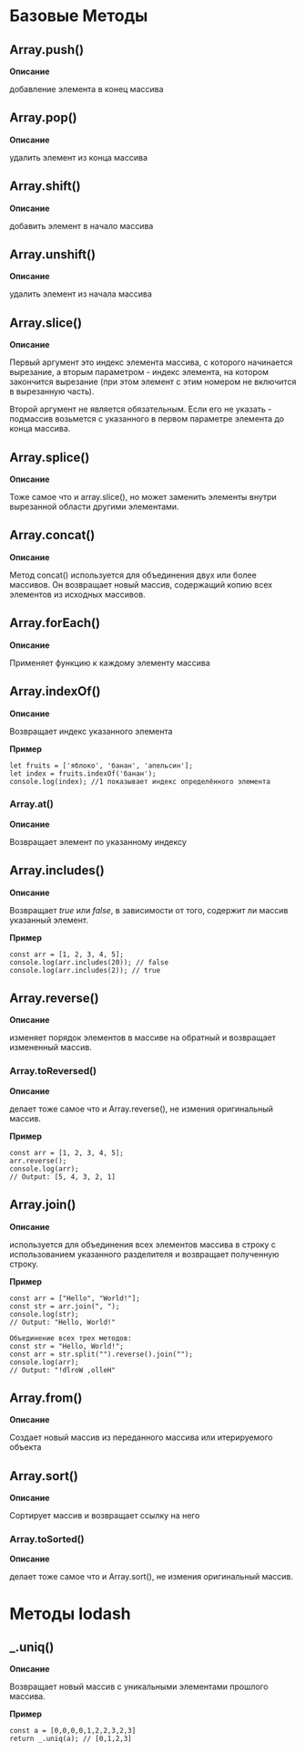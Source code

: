 # Базовые Методы

## Array.push()
**Описание**

добавление элемента в конец массива

## Array.pop() 
**Описание**

удалить элемент из конца массива

## Array.shift()
**Описание**

добавить элемент в начало массива

## Array.unshift()
**Описание**

удалить элемент из начала массива 

## Array.slice() 
**Описание**

Первый аргумент это индекс элемента массива, с которого начинается вырезание, а вторым параметром - индекс элемента, на котором закончится вырезание (при этом элемент с этим номером не включится в вырезанную часть).

Второй аргумент не является обязательным. Если его не указать - подмассив возьмется с указанного в первом параметре элемента до конца массива. 

## Array.splice()
**Описание**

Тоже самое что и array.slice(), но может заменить элементы внутри вырезанной области другими элементами.

## Array.concat()
**Описание**

Метод concat() используется для объединения двух или более массивов. Он возвращает новый массив, содержащий копию всех элементов из исходных массивов.

## Array.forEach()
**Описание**

Применяет функцию к каждому элементу массива

## Array.indexOf()  
**Описание**

Возвращает индекс указанного элемента

**Пример**
```
let fruits = ['яблоко', 'банан', 'апельсин'];
let index = fruits.indexOf('банан');
console.log(index); //1 показывает индекс определённого элемента
```

### Array.at()
**Описание**

Возвращает элемент по указанному индексу

## Array.includes()

**Описание**

Возвращает *true* или *false*, в зависимости от того, содержит ли массив указанный элемент.

**Пример**
```
const arr = [1, 2, 3, 4, 5];
console.log(arr.includes(20)); // false
console.log(arr.includes(2)); // true
```

## Array.reverse() 
**Описание**

изменяет порядок элементов в массиве на обратный и возвращает измененный массив.

### Array.toReversed()
**Описание**

делает тоже самое что и Array.reverse(), не измения оригинальный массив.

**Пример**
```
const arr = [1, 2, 3, 4, 5];
arr.reverse();
console.log(arr);
// Output: [5, 4, 3, 2, 1]
```
## Array.join()
**Описание**

используется для объединения всех элементов массива в строку с использованием указанного разделителя и возвращает полученную строку.

**Пример**
```
const arr = ["Hello", "World!"];
const str = arr.join(", ");
console.log(str);
// Output: "Hello, World!"

Объединение всех трех методов:
const str = "Hello, World!";
const arr = str.split("").reverse().join("");
console.log(arr);
// Output: "!dlroW ,olleH"
```

## Array.from()
**Описание**

Создает новый массив из переданного массива или итерируемого объекта

## Array.sort()
**Описание**

Сортирует массив и возвращает ссылку на него

### Array.toSorted()
**Описание**

делает тоже самое что и Array.sort(), не измения оригинальный массив.

# Методы lodash

## _.uniq()
**Описание**

Возвращает новый массив с уникальными элементами прошлого массива.

**Пример**
```
const a = [0,0,0,0,1,2,2,3,2,3] 
return _.uniq(a); // [0,1,2,3]
```
